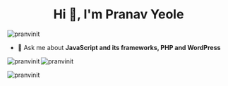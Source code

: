 <h1 align="center">Hi 👋, I'm Pranav Yeole</h1>

<p align="left"> <img src="https://komarev.com/ghpvc/?username=pranvinit&label=Profile%20views&color=0e75b6&style=flat" alt="pranvinit" /> </p>

- 💬 Ask me about **JavaScript and its frameworks, PHP and WordPress**

<p><img align="left" src="https://github-readme-stats.vercel.app/api/top-langs?username=pranvinit&show_icons=true&locale=en&layout=compact" alt="pranvinit" /></p>
<p><img align="center" src="https://github-readme-stats.vercel.app/api?username=pranvinit&locale=en&rank_icon=github&bg_color=#fff&title_color=fff&text_color=fff" alt="pranvinit" /></p>
<p><img align="center" src="https://github-readme-streak-stats.herokuapp.com/?user=pranvinit&" alt="pranvinit" /></p>
